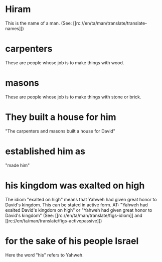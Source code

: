 # Hiram

This is the name of a man. (See: [[rc://en/ta/man/translate/translate-names]])

# carpenters

These are people whose job is to make things with wood.

# masons

These are people whose job is to make things with stone or brick.

# They built a house for him

"The carpenters and masons built a house for David"

# established him as

"made him"

# his kingdom was exalted on high

The idiom "exalted on high" means that Yahweh had given great honor to David's kingdom. This can be stated in active form. AT: "Yahweh had exalted David's kingdom on high" or "Yahweh had given great honor to David's kingdom" (See: [[rc://en/ta/man/translate/figs-idiom]] and [[rc://en/ta/man/translate/figs-activepassive]])

# for the sake of his people Israel

Here the word "his" refers to Yahweh.